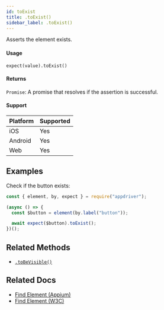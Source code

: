 ```yaml
---
id: toExist
title: .toExist()
sidebar_label: .toExist()
---
```


Asserts the element exists.

#### Usage

```text
expect(value).toExist()
```

#### Returns

`Promise`: A promise that resolves if the assertion is successful.

#### Support

| Platform | Supported |
| -------- | --------- |
| iOS      | Yes       |
| Android  | Yes       |
| Web      | Yes       |

## Examples

Check if the button exists:

```javascript
const { element, by, expect } = require("appdriver");

(async () => {
  const $button = element(by.label("button"));

  await expect($button).toExist();
})();
```

## Related Methods

- [`.toBeVisible()`](./toBeVisible.md)

## Related Docs

- [Find Element (Appium)](http://appium.io/docs/en/commands/element/find-element/)
- [Find Element (W3C)](https://www.w3.org/TR/webdriver/#find-element)